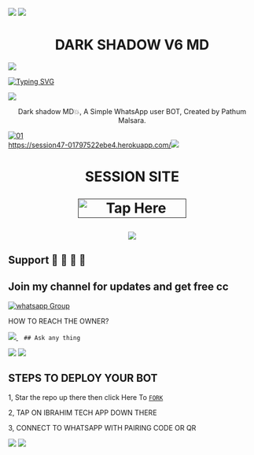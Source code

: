 <a><img src='https://i.imgur.com/LyHic3i.gif'/></a>
<a><img src='https://i.imgur.com/LyHic3i.gif'/></a>
 <h1 align="center"> DARK SHADOW V6 MD </h1>


<a><img src='https://i.imgur.com/LyHic3i.gif'/></a>
      
[![Typing SVG](https://readme-typing-svg.herokuapp.com?font=Rockstar-ExtraBold&color=blue&lines=𝘿𝘼𝙍𝙆+𝙎𝙃𝘼𝘿𝙊𝙒+𝘾𝙍𝙀𝘼𝙏𝙀𝘿+𝘽𝙔+𝙋𝘼𝙏𝙃𝙐𝙈+𝙈𝘼𝙇𝙎𝘼𝙍𝘼)](https://git.io/typing-svg)

<a><img src='https://i.imgur.com/LyHic3i.gif'/></a>
 
<p align="center"> Dark shadow  MD💥, A Simple WhatsApp user BOT, Created by Pathum Malsara.
</p>
<p align="center">


  <a href="https://ibb.co/N6NMDtn"><img src="https://telegra.ph/file/1ece2e0281513c05d20ee.jpg" alt="01" border="0" /></a>                     
<a>https://session47-01797522ebe4.herokuapp.com/<img src='https://i.imgur.com/LyHic3i.gif'/></a>
 <h1 align="center">  SESSION SITE 

</p>

<a href=""><img title="Tap Here Open Session Site" src="https://img.shields.io/badge/GET SESSION -h?color=red&style=for-the-badge&logo=msi" width="220" height="38.45"/></a></p>

<a><img src='https://i.imgur.com/LyHic3i.gif'/></a>
## Support 🧧 🧧 🧧 🧧
## Join my channel for updates and get free cc
<a href="chanel" target="_blank">
    <img alt="whatsapp Group" src="https://img.shields.io/badge/ Whatsapp Support Channel -25D366?style=for-the-badge&logo=whatsapp&logoColor=white" />
  </a>
</p>


HOW TO REACH THE OWNER? 
 
   
   <a href="https://wa.me/message/74F2PC4JA4F3P1">
    <img src="https://img.shields.io/badge/WhatsApp-25D366?style=for-the-badge&logo=whatsapp&logoColor=white" />
  </a>&nbsp;&nbsp;
   <a

    ## Ask any thing
<a><img src='https://i.imgur.com/LyHic3i.gif'/></a>
<a><img src='https://i.imgur.com/LyHic3i.gif'/></a>

## STEPS TO DEPLOY YOUR BOT


1, Star the repo up there then click Here To  [`FORK`](https://github.com/ibrahimaitech/BMW-MD/fork)

2, TAP ON IBRAHIM TECH APP DOWN THERE



3, CONNECT TO WHATSAPP WITH PAIRING CODE OR QR


<a><img src='https://i.imgur.com/LyHic3i.gif'/></a>
<a><img src='https://i.imgur.com/LyHic3i.gif'/></a>
